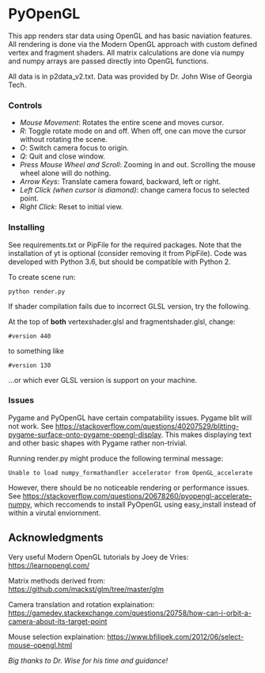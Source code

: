 # PyOpenGL

This app renders star data using OpenGL and has basic naviation features. All rendering is done via the Modern OpenGL approach with custom defined vertex and fragment shaders. All matrix calculations are done via numpy and numpy arrays are passed directly into OpenGL functions.

All data is in p2data_v2.txt. Data was provided by Dr. John Wise of Georgia Tech.  

### Controls

* _Mouse Movement_: Rotates the entire scene and moves cursor.
* _R_: Toggle rotate mode on and off. When off, one can move the cursor without rotating the scene.
* _O_: Switch camera focus to origin.
* _Q_: Quit and close window.
* _Press Mouse Wheel and Scroll_: Zooming in and out. Scrolling the mouse wheel alone will do nothing.
* _Arrow Keys_: Translate camera foward, backward, left or right.
* _Left Click (when cursor is diamond)_: change camera focus to selected point.
* _Right Click_: Reset to initial view.


### Installing

See requirements.txt or PipFile for the required packages. Note that the installation of yt is optional (consider removing it from PipFile). Code was developed with Python 3.6, but should be compatible with Python 2. 

To create scene run:

```
python render.py
```

If shader compilation fails due to incorrect GLSL version, try the following.


At the top of **both** vertexshader.glsl and fragmentshader.glsl, change:

```
#version 440
```

to something like

```
#version 130
```

...or which ever GLSL version is support on your machine.


### Issues

Pygame and PyOpenGL have certain compatability issues. Pygame blit will not work. See https://stackoverflow.com/questions/40207529/blitting-pygame-surface-onto-pygame-opengl-display. This makes displaying text and other basic shapes with Pygame rather non-trivial.


Running render.py might produce the following terminal message:

```
Unable to load numpy_formathandler accelerator from OpenGL_accelerate
```

However, there should be no noticeable rendering or performance issues. See https://stackoverflow.com/questions/20678260/pyopengl-accelerate-numpy, which reccomends to install PyOpenGL using easy_install instead of within a virutal enviornment. 



## Acknowledgments

Very useful Modern OpenGL tutorials by Joey de Vries: https://learnopengl.com/

Matrix methods derived from: https://github.com/mackst/glm/tree/master/glm

Camera translation and rotation explaination: https://gamedev.stackexchange.com/questions/20758/how-can-i-orbit-a-camera-about-its-target-point

Mouse selection explaination: https://www.bfilipek.com/2012/06/select-mouse-opengl.html

_Big thanks to Dr. Wise for his time and guidance!_
